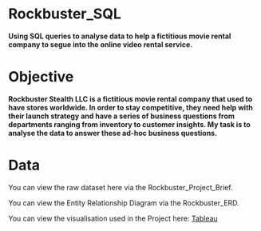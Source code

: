 # Rockbuster_SQL
**Using SQL queries to analyse data to help a fictitious movie rental company to segue into the online video rental service.**

# Objective
**Rockbuster Stealth LLC is a fictitious movie rental company that used to have stores worldwide. In order to stay competitive, they need help with their launch strategy and have a series of business questions from departments ranging from inventory to customer insights. My task is to analyse the data to answer these ad-hoc business questions.**

# Data
You can view the raw dataset here via the Rockbuster_Project_Brief.

You can view the Entity Relationship Diagram via the Rockbuster_ERD.

You can view the visualisation used in the Project here: [Tableau](https://public.tableau.com/app/profile/halima.begum)
